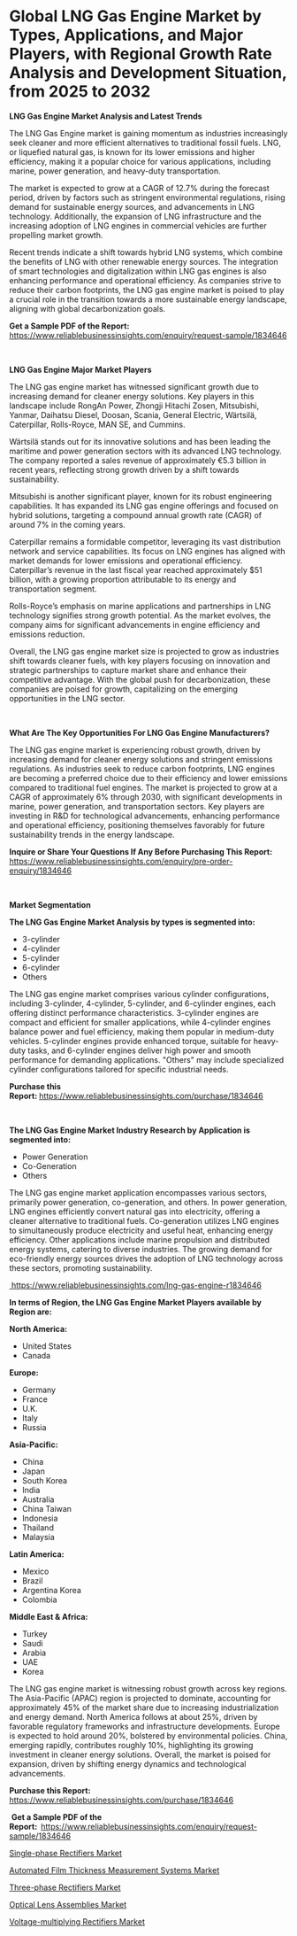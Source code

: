 <p><h1>Global LNG Gas Engine Market by Types, Applications, and Major Players, with Regional Growth Rate Analysis and Development Situation, from 2025 to 2032</h1></p><p><strong>LNG Gas Engine Market Analysis and Latest Trends</strong></p>
<p><p>The LNG Gas Engine market is gaining momentum as industries increasingly seek cleaner and more efficient alternatives to traditional fossil fuels. LNG, or liquefied natural gas, is known for its lower emissions and higher efficiency, making it a popular choice for various applications, including marine, power generation, and heavy-duty transportation. </p><p>The market is expected to grow at a CAGR of 12.7% during the forecast period, driven by factors such as stringent environmental regulations, rising demand for sustainable energy sources, and advancements in LNG technology. Additionally, the expansion of LNG infrastructure and the increasing adoption of LNG engines in commercial vehicles are further propelling market growth.</p><p>Recent trends indicate a shift towards hybrid LNG systems, which combine the benefits of LNG with other renewable energy sources. The integration of smart technologies and digitalization within LNG gas engines is also enhancing performance and operational efficiency. As companies strive to reduce their carbon footprints, the LNG gas engine market is poised to play a crucial role in the transition towards a more sustainable energy landscape, aligning with global decarbonization goals.</p></p>
<p><strong>Get a Sample PDF of the Report:&nbsp;</strong> <a href="https://www.reliablebusinessinsights.com/enquiry/request-sample/1834646?utm_campaign=100&utm_medium=2&utm_source=Github&utm_content=ia&utm_term=12042025&utm_id=lng-gas-engine">https://www.reliablebusinessinsights.com/enquiry/request-sample/1834646</a></p>
<p>&nbsp;</p>
<p><strong>LNG Gas Engine Major Market Players</strong></p>
<p><p>The LNG gas engine market has witnessed significant growth due to increasing demand for cleaner energy solutions. Key players in this landscape include RongAn Power, Zhongji Hitachi Zosen, Mitsubishi, Yanmar, Daihatsu Diesel, Doosan, Scania, General Electric, Wärtsilä, Caterpillar, Rolls-Royce, MAN SE, and Cummins. </p><p>Wärtsilä stands out for its innovative solutions and has been leading the maritime and power generation sectors with its advanced LNG technology. The company reported a sales revenue of approximately €5.3 billion in recent years, reflecting strong growth driven by a shift towards sustainability.</p><p>Mitsubishi is another significant player, known for its robust engineering capabilities. It has expanded its LNG gas engine offerings and focused on hybrid solutions, targeting a compound annual growth rate (CAGR) of around 7% in the coming years.</p><p>Caterpillar remains a formidable competitor, leveraging its vast distribution network and service capabilities. Its focus on LNG engines has aligned with market demands for lower emissions and operational efficiency. Caterpillar’s revenue in the last fiscal year reached approximately $51 billion, with a growing proportion attributable to its energy and transportation segment.</p><p>Rolls-Royce’s emphasis on marine applications and partnerships in LNG technology signifies strong growth potential. As the market evolves, the company aims for significant advancements in engine efficiency and emissions reduction.</p><p>Overall, the LNG gas engine market size is projected to grow as industries shift towards cleaner fuels, with key players focusing on innovation and strategic partnerships to capture market share and enhance their competitive advantage. With the global push for decarbonization, these companies are poised for growth, capitalizing on the emerging opportunities in the LNG sector.</p></p>
<p>&nbsp;</p>
<p><strong>What Are The Key Opportunities For LNG Gas Engine Manufacturers?</strong></p>
<p><p>The LNG gas engine market is experiencing robust growth, driven by increasing demand for cleaner energy solutions and stringent emissions regulations. As industries seek to reduce carbon footprints, LNG engines are becoming a preferred choice due to their efficiency and lower emissions compared to traditional fuel engines. The market is projected to grow at a CAGR of approximately 6% through 2030, with significant developments in marine, power generation, and transportation sectors. Key players are investing in R&D for technological advancements, enhancing performance and operational efficiency, positioning themselves favorably for future sustainability trends in the energy landscape.</p></p>
<p><strong>Inquire or Share Your Questions If Any Before Purchasing This Report:</strong> <a href="https://www.reliablebusinessinsights.com/enquiry/pre-order-enquiry/1834646?utm_campaign=100&utm_medium=2&utm_source=Github&utm_content=ia&utm_term=12042025&utm_id=lng-gas-engine">https://www.reliablebusinessinsights.com/enquiry/pre-order-enquiry/1834646</a></p>
<p>&nbsp;</p>
<p><strong>Market Segmentation</strong></p>
<p><strong>The LNG Gas Engine Market Analysis by types is segmented into:</strong></p>
<p><ul><li>3-cylinder</li><li>4-cylinder</li><li>5-cylinder</li><li>6-cylinder</li><li>Others</li></ul></p>
<p><p>The LNG gas engine market comprises various cylinder configurations, including 3-cylinder, 4-cylinder, 5-cylinder, and 6-cylinder engines, each offering distinct performance characteristics. 3-cylinder engines are compact and efficient for smaller applications, while 4-cylinder engines balance power and fuel efficiency, making them popular in medium-duty vehicles. 5-cylinder engines provide enhanced torque, suitable for heavy-duty tasks, and 6-cylinder engines deliver high power and smooth performance for demanding applications. "Others" may include specialized cylinder configurations tailored for specific industrial needs.</p></p>
<p><strong>Purchase this Report:&nbsp;</strong><a href="https://www.reliablebusinessinsights.com/purchase/1834646?utm_campaign=100&utm_medium=2&utm_source=Github&utm_content=ia&utm_term=12042025&utm_id=lng-gas-engine">https://www.reliablebusinessinsights.com/purchase/1834646</a></p>
<p>&nbsp;</p>
<p><strong>The LNG Gas Engine Market Industry Research by Application is segmented into:</strong></p>
<p><ul><li>Power Generation</li><li>Co-Generation</li><li>Others</li></ul></p>
<p><p>The LNG gas engine market application encompasses various sectors, primarily power generation, co-generation, and others. In power generation, LNG engines efficiently convert natural gas into electricity, offering a cleaner alternative to traditional fuels. Co-generation utilizes LNG engines to simultaneously produce electricity and useful heat, enhancing energy efficiency. Other applications include marine propulsion and distributed energy systems, catering to diverse industries. The growing demand for eco-friendly energy sources drives the adoption of LNG technology across these sectors, promoting sustainability.</p></p>
<p><a href="https://www.reliablebusinessinsights.com/lng-gas-engine-r1834646?utm_campaign=100&utm_medium=2&utm_source=Github&utm_content=ia&utm_term=12042025&utm_id=lng-gas-engine">&nbsp;https://www.reliablebusinessinsights.com/lng-gas-engine-r1834646</a></p>
<p><strong>In terms of Region, the LNG Gas Engine Market Players available by Region are:</strong></p>
<p>
    <p> <strong> North America: </strong>
        <ul>
            <li>United States</li>
            <li>Canada</li>
        </ul>
        </p> 
    <p> <strong> Europe: </strong>
        <ul>
            <li>Germany</li>
            <li>France</li>
            <li>U.K.</li>
            <li>Italy</li>
            <li>Russia</li>
        </ul>
        </p> 
    <p> <strong> Asia-Pacific: </strong>
        <ul>
            <li>China</li>
            <li>Japan</li>
            <li>South Korea</li>
            <li>India</li>
            <li>Australia</li>
            <li>China Taiwan</li>
            <li>Indonesia</li>
            <li>Thailand</li>
            <li>Malaysia</li>
        </ul>
        </p> 
    <p> <strong> Latin America: </strong>
        <ul>
            <li>Mexico</li>
            <li>Brazil</li>
            <li>Argentina Korea</li>
            <li>Colombia</li>
        </ul>
        </p> 
    <p> <strong> Middle East & Africa: </strong>
        <ul>
            <li>Turkey</li>
            <li>Saudi</li>
            <li>Arabia</li>
            <li>UAE</li>
            <li>Korea</li>
        </ul>
    </p>
    </p>
<p><p>The LNG gas engine market is witnessing robust growth across key regions. The Asia-Pacific (APAC) region is projected to dominate, accounting for approximately 45% of the market share due to increasing industrialization and energy demand. North America follows at about 25%, driven by favorable regulatory frameworks and infrastructure developments. Europe is expected to hold around 20%, bolstered by environmental policies. China, emerging rapidly, contributes roughly 10%, highlighting its growing investment in cleaner energy solutions. Overall, the market is poised for expansion, driven by shifting energy dynamics and technological advancements.</p></p>
<p><strong>Purchase this Report: </strong><a href="https://www.reliablebusinessinsights.com/purchase/1834646?utm_campaign=100&utm_medium=2&utm_source=Github&utm_content=ia&utm_term=12042025&utm_id=lng-gas-engine">https://www.reliablebusinessinsights.com/purchase/1834646</a></p>
<p>&nbsp;<strong>Get a Sample PDF of the Report:&nbsp;&nbsp;</strong><a href="https://www.reliablebusinessinsights.com/enquiry/request-sample/1834646?utm_campaign=100&utm_medium=2&utm_source=Github&utm_content=ia&utm_term=12042025&utm_id=lng-gas-engine">https://www.reliablebusinessinsights.com/enquiry/request-sample/1834646</a></p>
<p><strong></strong></p>
<p><p><a href="https://github.com/daphnyvashdi/Market-Research-Report-List-1/blob/main/single-phase-rectifiers-market.md?utm_campaign=100&utm_medium=2&utm_source=Github&utm_content=ia&utm_term=12042025&utm_id=lng-gas-engine">Single-phase Rectifiers Market</a></p><p><a href="https://github.com/kolffmaris58/Market-Research-Report-List-1/blob/main/automated-film-thickness-measurement-systems-market.md?utm_campaign=100&utm_medium=2&utm_source=Github&utm_content=ia&utm_term=12042025&utm_id=lng-gas-engine">Automated Film Thickness Measurement Systems Market</a></p><p><a href="https://github.com/ijffseandy/Market-Research-Report-List-1/blob/main/three-phase-rectifiers-market.md?utm_campaign=100&utm_medium=2&utm_source=Github&utm_content=ia&utm_term=12042025&utm_id=lng-gas-engine">Three-phase Rectifiers Market</a></p><p><a href="https://github.com/kryshaprilbb/Market-Research-Report-List-1/blob/main/optical-lens-assemblies-market.md?utm_campaign=100&utm_medium=2&utm_source=Github&utm_content=ia&utm_term=12042025&utm_id=lng-gas-engine">Optical Lens Assemblies Market</a></p><p><a href="https://github.com/sderolza/Market-Research-Report-List-1/blob/main/voltage-multiplying-rectifiers-market.md?utm_campaign=100&utm_medium=2&utm_source=Github&utm_content=ia&utm_term=12042025&utm_id=lng-gas-engine">Voltage-multiplying Rectifiers Market</a></p></p>